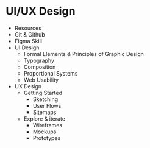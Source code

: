 # UI/UX Design
- Resources
- Git & Github
- Figma Skill
- UI Design
    - Formal Elements & Principles of Graphic Design
    - Typography
    - Composition
    - Proportional Systems
    - Web Usability
- UX Design
    - Getting Started
        - Sketching
        - User Flows
        - Sitemaps
    - Explore & iterate
        - Wireframes
        - Mockups
        - Prototypes
